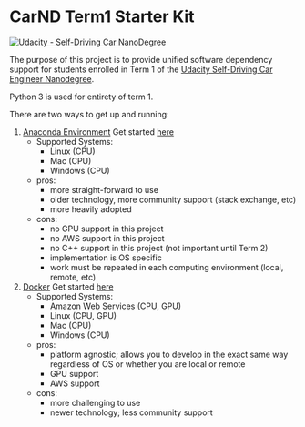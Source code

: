 # CarND Term1 Starter Kit
[![Udacity - Self-Driving Car NanoDegree](https://s3.amazonaws.com/udacity-sdc/github/shield-carnd.svg)](http://www.udacity.com/drive)

The purpose of this project is to provide unified software dependency support for students enrolled in Term 1 of the [Udacity Self-Driving Car Engineer Nanodegree](https://www.udacity.com/course/self-driving-car-engineer-nanodegree--nd013). 

Python 3 is used for entirety of term 1.

There are two ways to get up and running:

1. [Anaconda Environment](http://conda.pydata.org/docs/)
    Get started [here](docs/configure_via_anaconda.md)
    - Supported Systems: 
         - Linux (CPU)
         - Mac (CPU)
         - Windows (CPU) 
     - pros:
         - more straight-forward to use
         - older technology, more community support (stack exchange, etc)
         - more heavily adopted
     - cons:
         - no GPU support in this project
         - no AWS support in this project
         - no C++ support in this project (not important until Term 2)
         - implementation is OS specific
         - work must be repeated in each computing environment (local, remote, etc)
2. [Docker](http://docker.com)
    Get started [here](docs/configured_via_docker.md)
    - Supported Systems: 
        - Amazon Web Services (CPU, GPU)
        - Linux (CPU, GPU)
        - Mac (CPU)
        - Windows (CPU)
    - pros: 
        - platform agnostic; allows you to develop in the exact same way regardless of OS or whether you are local or remote
        - GPU support
        - AWS support
    - cons:
        - more challenging to use
        - newer technology; less community support